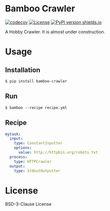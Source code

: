 # Bamboo Crawler

[![codecov](https://codecov.io/gh/kitsuyui/bamboo-crawler/branch/master/graph/badge.svg?token=s7NTzwl5fl)](https://codecov.io/gh/kitsuyui/bamboo-crawler)
[![License](https://img.shields.io/badge/License-BSD%203--Clause-blue.svg)](https://opensource.org/licenses/BSD-3-Clause)
[![PyPI version shields.io](https://img.shields.io/pypi/v/bamboo-crawler.svg)](https://pypi.python.org/pypi/bamboo-crawler/)

A Hobby Crawler.
It is almost under construction.

# Usage

## Installation

```console
$ pip install bamboo-crawler
```

## Run

```
$ bamboo --recipe recipe.yml
```

## Recipe

```YAML
mytask:
  input:
    type: ConstantInputter
    options:
      value: http://httpbin.org/robots.txt
  process:
    type: HTTPCrawler
  output:
    type: StdoutOutputter
```

# License

BSD-3-Clause License
